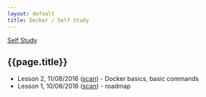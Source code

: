 ```yaml
---
layout: default
title: Docker / Self Study
---
```


[Self Study](..)

## {{page.title}}

* Lesson 2, 11/08/2016 ([scan](http://notes.drive.ondrejsika.com/self/docker/docker-2-basics-commands.pdf)) - Docker basics, basic commands
* Lesson 1, 10/08/2016 ([scan](http://notes.drive.ondrejsika.com/self/docker/docker-1.pdf)) - roadmap


